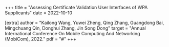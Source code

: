 +++
title = "Assessing Certificate Validation User Interfaces of WPA Supplicants"
date = 2022-10-10

[extra]
author = "Kailong Wang, Yuwei Zheng, Qing Zhang, Guangdong Bai, Mingchuang Qin, Donghui Zhang, Jin Song Dong"
target = "Annual International Conference On Mobile Computing And Networking (MobiCom), 2022."
pdf = "#"
+++